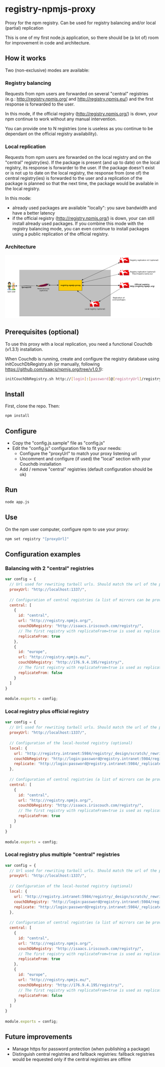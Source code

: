 # registry-npmjs-proxy

Proxy for the npm registry. Can be used for registry balancing and/or local (partial) replication

This is one of my first node.js application, so there should be (a lot of) room for improvement in code and architecture.

## How it works

Two (non-exclusive) modes are available:

### Registry balancing

Requests from npm users are forwarded on several "central" registries (e.g.: http://registry.npmjs.org/ and http://registry.npmjs.eu/) and the first response is forwarded to the user.

In this mode, if the official registry (http://registry.npmjs.org/) is down, your npm continue to work without any manual intervention.

You can provide one to N registries (one is useless as you continue to be dependant on the official registry availability).

### Local replication

Requests from npm users are forwarded on the local registry and on the "central" registry(ies).
If the package is present (and up to date) on the local registry, its response is forwarder to the user.
If the package doesn't exist or is not up to date on the local registry, the response from (one of) the central registry(ies) is forwarded to the user
and a replication of the package is planned so that the next time, the package would be available in the local registry.

In this mode:

   * already used packages are available "locally": you save bandwidth and have a better latency
   * if the official registry (http://registry.npmjs.org/) is down, your can still install already used packages.
If you combine this mode with the registry balancing mode, you can even continue to install packages using a public replication of the official registry.


### Architecture

![Architecture diagram](/resources/architecture.png)

## Prerequisites (optional)

To use this proxy with a local replication, you need a functional Couchdb (v1.3.1) installation.

When Couchdb is running, create and configure the registry database using initCouchDbRegistry.sh (or manually, following https://github.com/isaacs/npmjs.org/tree/v1.0.1):

```sh
initCouchDbRegistry.sh http://[login]:[password]@[registryUrl]/registry
```

## Install

First, clone the repo. Then:

```sh
npm install
```

## Configure

   * Copy the "config.js.sample" file as "config.js"
   * Edit the "config.js" configuration file to fit your needs:
     * Configure the "proxyUrl" to match your proxy listening url
     * Uncomment and configure (if used) the "local" section with your Couchdb installation
     * Add / remove "central" registries (default configuration should be ok)

## Run

```sh
node app.js
```

## Use

On the npm user computer, configure npm to use your proxy:

```sh
npm set registry "[proxyUrl]"
```

## Configuration examples

### Balancing with 2 "central" registries

```javascript
var config = {
  // Url used for rewriting tarball urls. Should match the url of the proxy
  proxyUrl: "http://localhost:1337/",

  // Configuration of central registries (a list of mirrors can be provided)
  central: [
    {
      id: "central",
      url: "http://registry.npmjs.org/",
      couchDbRegistry: "http://isaacs.iriscouch.com/registry/",
      // The first registry with replicateFrom=true is used as replication source
      replicateFrom: true
    },
    {
      id: "europe",
      url: "http://registry.npmjs.eu/",
      couchDbRegistry: "http://176.9.4.195/registry/",
      // The first registry with replicateFrom=true is used as replication source
      replicateFrom: false
    }
  ]
}

module.exports = config;
```

### Local registry plus official registry

```javascript
var config = {
  // Url used for rewriting tarball urls. Should match the url of the proxy
  proxyUrl: "http://localhost:1337/",

  // Configuration of the local-hosted registry (optional)
  local: {
    url: "http://registry.intranet:5984/registry/_design/scratch/_rewrite/",
    couchDbRegistry: "http://login:password@registry.intranet:5984/registry/",
    replicate: "http://login:password@registry.intranet:5984/_replicate/"
  },

  // Configuration of central registries (a list of mirrors can be provided)
  central: [
    {
      id: "central",
      url: "http://registry.npmjs.org/",
      couchDbRegistry: "http://isaacs.iriscouch.com/registry/",
      // The first registry with replicateFrom=true is used as replication source
      replicateFrom: true
    }
  ]
}

module.exports = config;
```

### Local registry plus multiple "central" registries

```javascript
var config = {
  // Url used for rewriting tarball urls. Should match the url of the proxy
  proxyUrl: "http://localhost:1337/",

  // Configuration of the local-hosted registry (optional)
  local: {
    url: "http://registry.intranet:5984/registry/_design/scratch/_rewrite/",
    couchDbRegistry: "http://login:password@registry.intranet:5984/registry/",
    replicate: "http://login:password@registry.intranet:5984/_replicate/"
  },

  // Configuration of central registries (a list of mirrors can be provided)
  central: [
    {
      id: "central",
      url: "http://registry.npmjs.org/",
      couchDbRegistry: "http://isaacs.iriscouch.com/registry/",
      // The first registry with replicateFrom=true is used as replication source
      replicateFrom: true
    },
    {
      id: "europe",
      url: "http://registry.npmjs.eu/",
      couchDbRegistry: "http://176.9.4.195/registry/",
      // The first registry with replicateFrom=true is used as replication source
      replicateFrom: false
    }
  ]
}

module.exports = config;
```


## Future improvements

   * Manage https for password protection (when publishing a package)
   * Distinguish central registries and fallback registries: fallback registries would be requested only if the central registries are offline